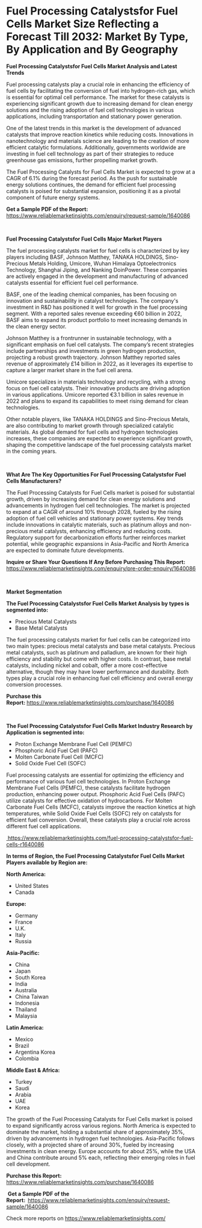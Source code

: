 <p><h1>Fuel Processing Catalystsfor Fuel Cells Market Size Reflecting a Forecast Till 2032: Market By Type, By Application and By Geography</h1></p><p><strong>Fuel Processing Catalystsfor Fuel Cells Market Analysis and Latest Trends</strong></p>
<p><p>Fuel processing catalysts play a crucial role in enhancing the efficiency of fuel cells by facilitating the conversion of fuel into hydrogen-rich gas, which is essential for optimal cell performance. The market for these catalysts is experiencing significant growth due to increasing demand for clean energy solutions and the rising adoption of fuel cell technologies in various applications, including transportation and stationary power generation.</p><p>One of the latest trends in this market is the development of advanced catalysts that improve reaction kinetics while reducing costs. Innovations in nanotechnology and materials science are leading to the creation of more efficient catalytic formulations. Additionally, governments worldwide are investing in fuel cell technology as part of their strategies to reduce greenhouse gas emissions, further propelling market growth. </p><p>The Fuel Processing Catalysts for Fuel Cells Market is expected to grow at a CAGR of 6.1% during the forecast period. As the push for sustainable energy solutions continues, the demand for efficient fuel processing catalysts is poised for substantial expansion, positioning it as a pivotal component of future energy systems.</p></p>
<p><strong>Get a Sample PDF of the Report:&nbsp;</strong> <a href="https://www.reliablemarketinsights.com/enquiry/request-sample/1640086?utm_campaign=2002&utm_medium=2&utm_source=Github&utm_content=ia&utm_term=08032025&utm_id=fuel-processing-catalystsfor-fuel-cells">https://www.reliablemarketinsights.com/enquiry/request-sample/1640086</a></p>
<p>&nbsp;</p>
<p><strong>Fuel Processing Catalystsfor Fuel Cells Major Market Players</strong></p>
<p><p>The fuel processing catalysts market for fuel cells is characterized by key players including BASF, Johnson Matthey, TANAKA HOLDINGS, Sino-Precious Metals Holding, Umicore, Wuhan Himalaya Optoelectronics Technology, Shanghai Jiping, and Nanking DoinPower. These companies are actively engaged in the development and manufacturing of advanced catalysts essential for efficient fuel cell performance.</p><p>BASF, one of the leading chemical companies, has been focusing on innovation and sustainability in catalyst technologies. The company's investment in R&D has positioned it well for growth in the fuel processing segment. With a reported sales revenue exceeding €60 billion in 2022, BASF aims to expand its product portfolio to meet increasing demands in the clean energy sector.</p><p>Johnson Matthey is a frontrunner in sustainable technology, with a significant emphasis on fuel cell catalysts. The company’s recent strategies include partnerships and investments in green hydrogen production, projecting a robust growth trajectory. Johnson Matthey reported sales revenue of approximately £14 billion in 2022, as it leverages its expertise to capture a larger market share in the fuel cell arena.</p><p>Umicore specializes in materials technology and recycling, with a strong focus on fuel cell catalysts. Their innovative products are driving adoption in various applications. Umicore reported €3.1 billion in sales revenue in 2022 and plans to expand its capabilities to meet rising demand for clean technologies.</p><p>Other notable players, like TANAKA HOLDINGS and Sino-Precious Metals, are also contributing to market growth through specialized catalytic materials. As global demand for fuel cells and hydrogen technologies increases, these companies are expected to experience significant growth, shaping the competitive landscape of the fuel processing catalysts market in the coming years.</p></p>
<p>&nbsp;</p>
<p><strong>What Are The Key Opportunities For Fuel Processing Catalystsfor Fuel Cells Manufacturers?</strong></p>
<p><p>The Fuel Processing Catalysts for Fuel Cells market is poised for substantial growth, driven by increasing demand for clean energy solutions and advancements in hydrogen fuel cell technologies. The market is projected to expand at a CAGR of around 10% through 2028, fueled by the rising adoption of fuel cell vehicles and stationary power systems. Key trends include innovations in catalytic materials, such as platinum alloys and non-precious metal catalysts, enhancing efficiency and reducing costs. Regulatory support for decarbonization efforts further reinforces market potential, while geographic expansions in Asia-Pacific and North America are expected to dominate future developments.</p></p>
<p><strong>Inquire or Share Your Questions If Any Before Purchasing This Report:</strong> <a href="https://www.reliablemarketinsights.com/enquiry/pre-order-enquiry/1640086?utm_campaign=2002&utm_medium=2&utm_source=Github&utm_content=ia&utm_term=08032025&utm_id=fuel-processing-catalystsfor-fuel-cells">https://www.reliablemarketinsights.com/enquiry/pre-order-enquiry/1640086</a></p>
<p>&nbsp;</p>
<p><strong>Market Segmentation</strong></p>
<p><strong>The Fuel Processing Catalystsfor Fuel Cells Market Analysis by types is segmented into:</strong></p>
<p><ul><li>Precious Metal Catalysts</li><li>Base Metal Catalysts</li></ul></p>
<p><p>The fuel processing catalysts market for fuel cells can be categorized into two main types: precious metal catalysts and base metal catalysts. Precious metal catalysts, such as platinum and palladium, are known for their high efficiency and stability but come with higher costs. In contrast, base metal catalysts, including nickel and cobalt, offer a more cost-effective alternative, though they may have lower performance and durability. Both types play a crucial role in enhancing fuel cell efficiency and overall energy conversion processes.</p></p>
<p><strong>Purchase this Report:&nbsp;</strong><a href="https://www.reliablemarketinsights.com/purchase/1640086?utm_campaign=2002&utm_medium=2&utm_source=Github&utm_content=ia&utm_term=08032025&utm_id=fuel-processing-catalystsfor-fuel-cells">https://www.reliablemarketinsights.com/purchase/1640086</a></p>
<p>&nbsp;</p>
<p><strong>The Fuel Processing Catalystsfor Fuel Cells Market Industry Research by Application is segmented into:</strong></p>
<p><ul><li>Proton Exchange Membrane Fuel Cell (PEMFC)</li><li>Phosphoric Acid Fuel Cell (PAFC)</li><li>Molten Carbonate Fuel Cell (MCFC)</li><li>Solid Oxide Fuel Cell (SOFC)</li></ul></p>
<p><p>Fuel processing catalysts are essential for optimizing the efficiency and performance of various fuel cell technologies. In Proton Exchange Membrane Fuel Cells (PEMFC), these catalysts facilitate hydrogen production, enhancing power output. Phosphoric Acid Fuel Cells (PAFC) utilize catalysts for effective oxidation of hydrocarbons. For Molten Carbonate Fuel Cells (MCFC), catalysts improve the reaction kinetics at high temperatures, while Solid Oxide Fuel Cells (SOFC) rely on catalysts for efficient fuel conversion. Overall, these catalysts play a crucial role across different fuel cell applications.</p></p>
<p><a href="https://www.reliablemarketinsights.com/fuel-processing-catalystsfor-fuel-cells-r1640086?utm_campaign=2002&utm_medium=2&utm_source=Github&utm_content=ia&utm_term=08032025&utm_id=fuel-processing-catalystsfor-fuel-cells">&nbsp;https://www.reliablemarketinsights.com/fuel-processing-catalystsfor-fuel-cells-r1640086</a></p>
<p><strong>In terms of Region, the Fuel Processing Catalystsfor Fuel Cells Market Players available by Region are:</strong></p>
<p>
    <p> <strong> North America: </strong>
        <ul>
            <li>United States</li>
            <li>Canada</li>
        </ul>
        </p> 
    <p> <strong> Europe: </strong>
        <ul>
            <li>Germany</li>
            <li>France</li>
            <li>U.K.</li>
            <li>Italy</li>
            <li>Russia</li>
        </ul>
        </p> 
    <p> <strong> Asia-Pacific: </strong>
        <ul>
            <li>China</li>
            <li>Japan</li>
            <li>South Korea</li>
            <li>India</li>
            <li>Australia</li>
            <li>China Taiwan</li>
            <li>Indonesia</li>
            <li>Thailand</li>
            <li>Malaysia</li>
        </ul>
        </p> 
    <p> <strong> Latin America: </strong>
        <ul>
            <li>Mexico</li>
            <li>Brazil</li>
            <li>Argentina Korea</li>
            <li>Colombia</li>
        </ul>
        </p> 
    <p> <strong> Middle East & Africa: </strong>
        <ul>
            <li>Turkey</li>
            <li>Saudi</li>
            <li>Arabia</li>
            <li>UAE</li>
            <li>Korea</li>
        </ul>
    </p>
    </p>
<p><p>The growth of the Fuel Processing Catalysts for Fuel Cells market is poised to expand significantly across various regions. North America is expected to dominate the market, holding a substantial share of approximately 35%, driven by advancements in hydrogen fuel technologies. Asia-Pacific follows closely, with a projected share of around 30%, fueled by increasing investments in clean energy. Europe accounts for about 25%, while the USA and China contribute around 5% each, reflecting their emerging roles in fuel cell development.</p></p>
<p><strong>Purchase this Report: </strong><a href="https://www.reliablemarketinsights.com/purchase/1640086?utm_campaign=2002&utm_medium=2&utm_source=Github&utm_content=ia&utm_term=08032025&utm_id=fuel-processing-catalystsfor-fuel-cells">https://www.reliablemarketinsights.com/purchase/1640086</a></p>
<p>&nbsp;<strong>Get a Sample PDF of the Report:&nbsp;&nbsp;</strong><a href="https://www.reliablemarketinsights.com/enquiry/request-sample/1640086?utm_campaign=2002&utm_medium=2&utm_source=Github&utm_content=ia&utm_term=08032025&utm_id=fuel-processing-catalystsfor-fuel-cells">https://www.reliablemarketinsights.com/enquiry/request-sample/1640086</a></p>
<p><strong></strong></p>
<p>Check more reports on <a href="https://www.reliablemarketinsights.com/?utm_campaign=2002&utm_medium=2&utm_source=Github&utm_content=ia&utm_term=08032025&utm_id=fuel-processing-catalystsfor-fuel-cells">https://www.reliablemarketinsights.com/</a></p>